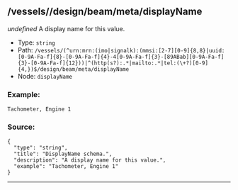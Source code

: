 ## /vessels/<RegExp>/design/beam/meta/displayName

*undefined*
A display name for this value.

* Type: `string`
* Path: `/vessels/(^urn:mrn:(imo|signalk):(mmsi:[2-7][0-9]{8,8}|uuid:[0-9A-Fa-f]{8}-[0-9A-Fa-f]{4}-4[0-9A-Fa-f]{3}-[89ABab][0-9A-Fa-f]{3}-[0-9A-Fa-f]{12}))|^(http(s?):.*|mailto:.*|tel:(\+?)[0-9]{4,})$/design/beam/meta/displayName`
* Node: `displayName`

### Example:
```
Tachometer, Engine 1
```

### Source:
```
{
  "type": "string",
  "title": "DisplayName schema.",
  "description": "A display name for this value.",
  "example": "Tachometer, Engine 1"
}
```

---
